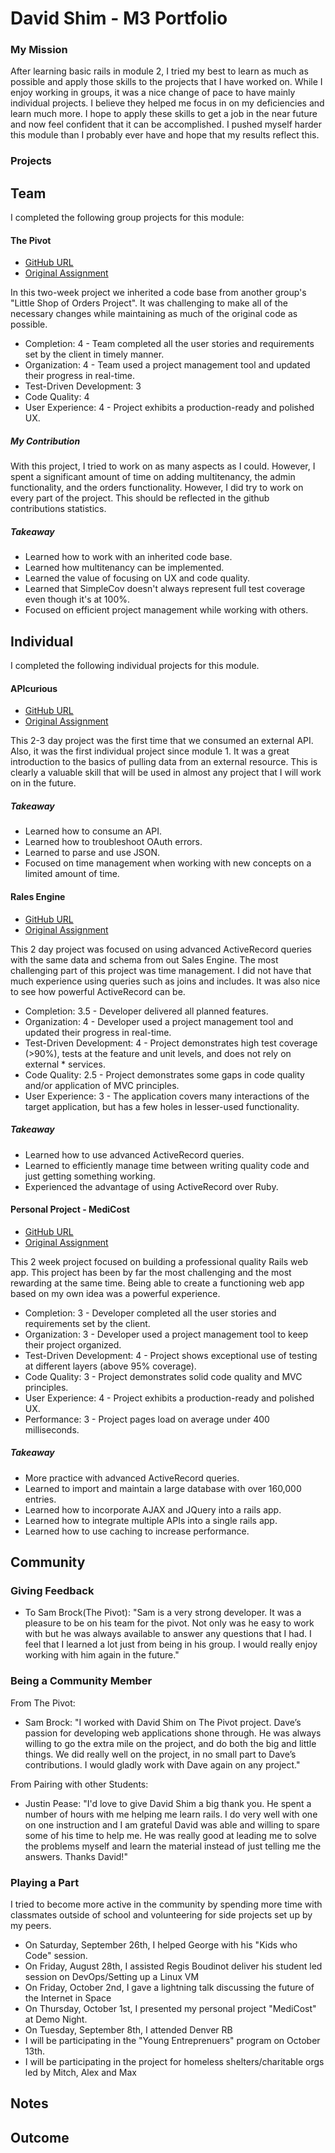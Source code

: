 # David Shim - M3 Portfolio

### My Mission

  After learning basic rails in module 2, I tried my best to learn as much as possible and apply those skills to the projects that I have worked on.  While I enjoy working in groups, it was a nice change of pace to have mainly individual projects.  I believe they helped me focus in on my deficiencies and learn much more.  I hope to apply these skills to get a job in the near future and now feel confident that it can be accomplished.  I pushed myself harder this module than I probably ever have and hope that my results reflect this.

### Projects

## Team

  I completed the following group projects for this module:

#### The Pivot

  * [GitHub URL](https://github.com/imwithsam/the_pivot)
  * [Original Assignment](https://github.com/turingschool/lesson_plans/blob/master/ruby_03-professional_rails_applications/the_pivot.md)

  In this two-week project we inherited a code base from another group's "Little Shop of Orders Project".         It was challenging to make all of the necessary changes while maintaining as much of the original code as possible.

  * Completion: 4 - Team completed all the user stories and requirements set by the client in timely    manner.
  * Organization: 4 - Team used a project management tool and updated their progress in real-time.
  * Test-Driven Development: 3
  * Code Quality: 4
  * User Experience: 4 - Project exhibits a production-ready and polished UX.

##### My Contribution

  With this project, I tried to work on as many aspects as I could. However, I spent a significant amount of time on adding multitenancy, the admin functionality, and the orders functionality.  However, I did try to work on every part of the project.  This should be reflected in the github contributions statistics.

##### Takeaway

  * Learned how to work with an inherited code base.
  * Learned how multitenancy can be implemented.
  * Learned the value of focusing on UX and code quality.
  * Learned that SimpleCov doesn't always represent full test coverage even though it's at 100%.
  * Focused on efficient project management while working with others.

## Individual

  I completed the following individual projects for this module.

#### APIcurious

  * [GitHub URL](https://github.com/dsshim/bithub)
  * [Original Assignment](https://github.com/turingschool/lesson_plans/blob/master/ruby_03-professional_rails_applications/apicurious.md)

  This 2-3 day project was the first time that we consumed an external API.  Also, it was the first individual project since module 1.  It was a great introduction to the basics of pulling data from an external resource.  This is clearly a valuable skill that will be used in almost any project that I will work on in the future.

##### Takeaway

  * Learned how to consume an API.
  * Learned how to troubleshoot OAuth errors.
  * Learned to parse and use JSON.
  * Focused on time management when working with new concepts on a limited amount of time.

#### Rales Engine

  * [GitHub URL](https://github.com/dsshim/rales_engine)
  * [Original Assignment](https://github.com/turingschool/lesson_plans/blob/master/ruby_03-professional_rails_applications/rales_engine.md)

  This 2 day project was focused on using advanced ActiveRecord queries with the same data and schema from out Sales Engine.  The most challenging part of this project was time management.  I did not have that much experience using queries such as joins and includes.  It was also nice to see how powerful ActiveRecord can be.

  * Completion: 3.5 - Developer delivered all planned features.
  * Organization: 4 - Developer used a project management tool and updated their progress in real-time.
  * Test-Driven Development: 4 - Project demonstrates high test coverage (>90%), tests at the feature and         unit levels, and does not rely on external * services.
  * Code Quality: 2.5 - Project demonstrates some gaps in code quality and/or application of MVC principles.
  * User Experience: 3 - The application covers many interactions of the target application, but has a few   holes in lesser-used functionality.

##### Takeaway

  * Learned how to use advanced ActiveRecord queries.
  * Learned to efficiently manage time between writing quality code and just getting something working.
  * Experienced the advantage of using ActiveRecord over Ruby.


#### Personal Project - MediCost

  * [GitHub URL](https://github.com/dsshim/medicost)
  * [Original Assignment](https://github.com/turingschool/lesson_plans/blob/master/ruby_03-professional_rails_applications/self_directed_project.md)

  This 2 week project focused on building a professional quality Rails web app.  This project has been by far the most challenging and the most rewarding at the same time.  Being able to create a functioning web app based on my own idea was a powerful experience.

  * Completion: 3 - Developer completed all the user stories and requirements set by the client.
  * Organization: 3 - Developer used a project management tool to keep their project organized.
  * Test-Driven Development: 4 - Project shows exceptional use of testing at different layers (above 95%   coverage).
  * Code Quality: 3 - Project demonstrates solid code quality and MVC principles.
  * User Experience: 4 - Project exhibits a production-ready and polished UX.
  * Performance: 3 - Project pages load on average under 400 milliseconds.

##### Takeaway

  * More practice with advanced ActiveRecord queries.
  * Learned to import and maintain a large database with over 160,000 entries.
  * Learned how to incorporate AJAX and JQuery into a rails app.
  * Learned how to integrate multiple APIs into a single rails app.
  * Learned how to use caching to increase performance.  

## Community

### Giving Feedback

  * To Sam Brock(The Pivot): "Sam is a very strong developer. It was a pleasure to be on his team for the pivot. Not only was he easy to work with but he was always available to answer any questions that I had. I feel that I learned a lot just from being in his group. I would really enjoy working with him again in the future."

### Being a Community Member

  From The Pivot:

  * Sam Brock:  "I worked with David Shim on The Pivot project. Dave’s passion for developing web applications shone through. He was always willing to go the extra mile on the project, and do both the big and little things. We did really well on the project, in no small part to Dave’s contributions. I would gladly work with Dave again on any project."

  From Pairing with other Students:

  * Justin Pease:  "I'd love to give David Shim a big thank you.  He spent a number of hours with me helping me learn rails.  I do very well with one on one instruction and I am grateful David was able and willing to spare some of his time to help me.  He was really good at leading me to solve the problems myself and learn the material instead of just telling me the answers.  Thanks David!"

### Playing a Part

  I tried to become more active in the community by spending more time with classmates outside of school and volunteering for side projects set up by my peers.

  * On Saturday, September 26th, I helped George with his "Kids who Code" session.
  * On Friday, August 28th, I assisted Regis Boudinot deliver his student led session on DevOps/Setting up a Linux VM
  * On Friday, October 2nd, I gave a lightning talk discussing the future of the Internet in Space
  * On Thursday, October 1st, I presented my personal project "MediCost" at Demo Night.
  * On Tuesday, September 8th, I attended Denver RB
  * I will be participating in the "Young Entreprenuers" program on October 13th.
  * I will be participating in the project for homeless shelters/charitable orgs led by Mitch, Alex and Max

## Notes





## Outcome
